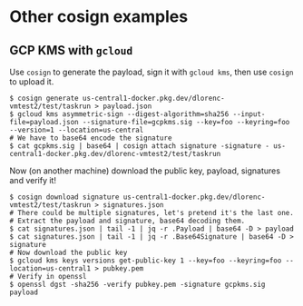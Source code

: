 # Other cosign examples

## GCP KMS with `gcloud`

Use `cosign` to generate the payload, sign it with `gcloud kms`, then use `cosign` to upload it.

```shell
$ cosign generate us-central1-docker.pkg.dev/dlorenc-vmtest2/test/taskrun > payload.json
$ gcloud kms asymmetric-sign --digest-algorithm=sha256 --input-file=payload.json --signature-file=gcpkms.sig --key=foo --keyring=foo --version=1 --location=us-central
# We have to base64 encode the signature
$ cat gcpkms.sig | base64 | cosign attach signature -signature - us-central1-docker.pkg.dev/dlorenc-vmtest2/test/taskrun
```

Now (on another machine) download the public key, payload, signatures and verify it!

```shell
$ cosign download signature us-central1-docker.pkg.dev/dlorenc-vmtest2/test/taskrun > signatures.json
# There could be multiple signatures, let's pretend it's the last one.
# Extract the payload and signature, base64 decoding them.
$ cat signatures.json | tail -1 | jq -r .Payload | base64 -D > payload
$ cat signatures.json | tail -1 | jq -r .Base64Signature | base64 -D > signature
# Now download the public key
$ gcloud kms keys versions get-public-key 1 --key=foo --keyring=foo --location=us-central1 > pubkey.pem
# Verify in openssl
$ openssl dgst -sha256 -verify pubkey.pem -signature gcpkms.sig payload
```
